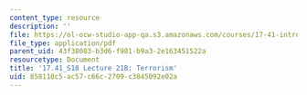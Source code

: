 ```yaml
---
content_type: resource
description: ''
file: https://ol-ocw-studio-app-qa.s3.amazonaws.com/courses/17-41-introduction-to-international-relations-spring-2018/858118c5ac57c66c2709c3845092e02a_MIT17_41S18_lec21b.pdf
file_type: application/pdf
parent_uid: 43f38083-b3d6-f981-b9a3-2e163451522a
resourcetype: Document
title: '17.41_S18 Lecture 21B: Terrorism'
uid: 858118c5-ac57-c66c-2709-c3845092e02a
---
```

